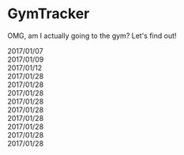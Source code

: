 # GymTracker
OMG, am I actually going to the gym? Let's find out!

2017/01/07  
2017/01/09  
2017/01/12  
2017/01/28  
2017/01/28  
2017/01/28  
2017/01/28  
2017/01/28  
2017/01/28  
2017/01/28  
2017/01/28  
2017/01/28  

